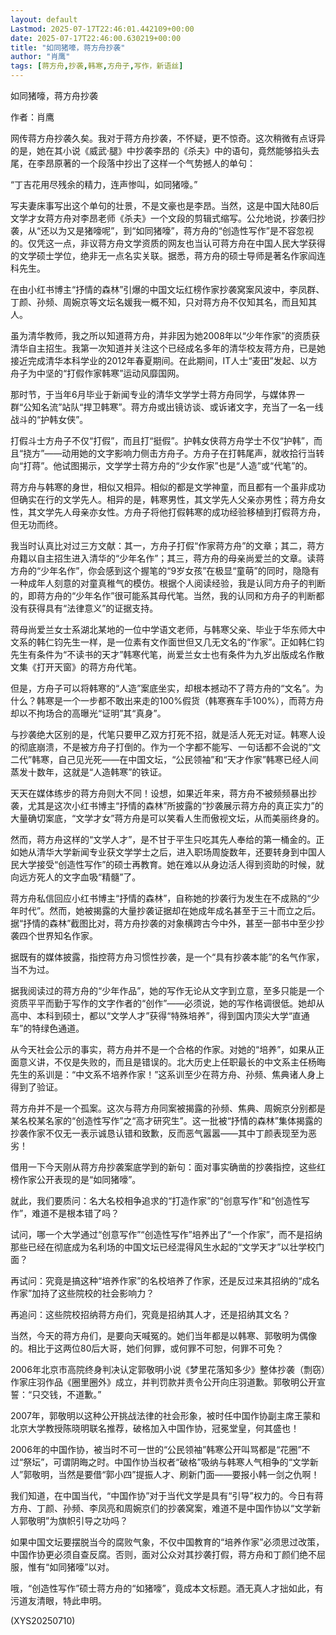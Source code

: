 ```yaml
---
layout: default
Lastmod: 2025-07-17T22:46:01.442109+00:00
date: 2025-07-17T22:46:00.630219+00:00
title: "如同猪嚎，蒋方舟抄袭"
author: "肖鹰"
tags: [蒋方舟,抄袭,韩寒,方舟子,写作，新语丝]
---
```


如同猪嚎，蒋方舟抄袭

作者：肖鹰

网传蒋方舟抄袭久矣。我对于蒋方舟抄袭，不怀疑，更不惊奇。这次稍微有点讶异的是，她在其小说《威武·腿》中抄袭李昂的《杀夫》中的语句，竟然能够掐头去尾，在李昂原著的一个段落中抄出了这样一个气势撼人的单句：

“丁吉花用尽残余的精力，连声惨叫，如同猪嚎。”

写夫妻床事写出这个单句的壮景，不是文豪也是李昂。当然，这是中国大陆80后文学才女蒋方舟对李昂老师《杀夫》一个文段的剪辑式缩写。公允地说，抄袭归抄袭，从“还以为又是猪嚎呢”，到“如同猪嚎”，蒋方舟的“创造性写作”是不容忽视的。仅凭这一点，非议蒋方舟文学资质的网友也当认可蒋方舟在中国人民大学获得的文学硕士学位，绝非无一点名实关联。据悉，蒋方舟的硕士导师是著名作家阎连科先生。

在由小红书博主“抒情的森林”引爆的中国文坛红榜作家抄袭窝案风波中，李凤群、丁颜、孙频、周婉京等文坛名媛我一概不知，只对蒋方舟不仅知其名，而且知其人。

虽为清华教师，我之所以知道蒋方舟，并非因为她2008年以“少年作家”的资质获清华自主招生。我第一次知道并关注这个已经成名多年的清华校友蒋方舟，已是她接近完成清华本科学业的2012年春夏期间。在此期间，IT人士“麦田”发起、以方舟子为中坚的“打假作家韩寒”运动风靡国网。

那时节，于当年6月毕业于新闻专业的清华文学学士蒋方舟同学，与媒体界一群“公知名流”站队“捍卫韩寒”。蒋方舟或出镜访谈、或诉诸文字，充当了一名一线战斗的“护韩女侠”。

打假斗士方舟子不仅“打假”，而且打“挺假”。护韩女侠蒋方舟学士不仅“护韩”，而且“挠方”——动用她的文字影响力侧击方舟子。方舟子在打韩尾声，就收拾行当转向“打蒋”。他试图揭示，文学学士蒋方舟的“少女作家”也是“人造”或“代笔”的。

蒋方舟与韩寒的身世，相似又相异。相似的都是文学神童，而且都有一个虽非成功但确实在行的文学先人。相异的是，韩寒男性，其文学先人父亲亦男性；蒋方舟女性，其文学先人母亲亦女性。方舟子将他打假韩寒的成功经验移植到打假蒋方舟，但无功而终。

我当时认真比对过三方文献：其一，方舟子打假“作家蒋方舟”的文章；其二，蒋方舟籍以自主招生进入清华的“少年名作”；其三，蒋方舟的母亲尚爱兰的文章。读蒋方舟的“少年名作”，你会感到这个握笔的“9岁女孩”在极显“童萌”的同时，隐隐有一种成年人刻意的对童真稚气的模仿。根据个人阅读经验，我是认同方舟子的判断的，即蒋方舟的“少年名作”很可能系其母代笔。当然，我的认同和方舟子的判断都没有获得具有“法律意义”的证据支持。

蒋母尚爱兰女士系湖北某地的一位中学语文老师，与韩寒父亲、毕业于华东师大中文系的韩仁钧先生一样，是一位素有文作面世但又几无文名的“作家”。正如韩仁钧先生有条件为“不读书的天才”韩寒代笔，尚爱兰女士也有条件为九岁出版成名作散文集《打开天窗》的蒋方舟代笔。

但是，方舟子可以将韩寒的“人造”案底坐实，却根本撼动不了蒋方舟的“文名”。为什么？韩寒是一个一步都不敢出来走的100%假货（韩寒赛车手100%），而蒋方舟却以不拘场合的高曝光“证明”其“真身”。

与抄袭绝大区别的是，代笔只要甲乙双方打死不招，就是活人死无对证。韩寒人设的彻底崩溃，不是被方舟子打倒的。作为一个字都不能写、一句话都不会说的“文二代”韩寒，自己见光死——在中国文坛，“公民领袖”和“天才作家”韩寒已经人间蒸发十数年，这就是“人造韩寒”的铁证。

天天在媒体练步的蒋方舟则大不同！设想，如果近年来，蒋方舟不被频频暴出抄袭，尤其是这次小红书博主“抒情的森林”所披露的“抄袭展示蒋方舟的真正实力”的大量确切案底，“文学才女”蒋方舟是可以笑看人生而傲视文坛，从而美丽终身的。

然而，蒋方舟这样的“文学人才”，是不甘于平生只吃其先人奉给的第一桶金的。正如她从清华大学新闻专业获文学学士之后，进入职场周旋数年，还要转身到中国人民大学接受“创造性写作”的硕士再教育。她在难以从身边活人得到资助的时候，就向远方死人的文字血吸“精髓”了。

蒋方舟私信回应小红书博主“抒情的森林”，自称她的抄袭行为发生在不成熟的“少年时代”。然而，她被揭露的大量抄袭证据却在她成年成名甚至于三十而立之后。据“抒情的森林”截图比对，蒋方舟抄袭的对象横跨古今中外，甚至一部书中至少抄袭四个世界知名作家。

据既有的媒体披露，指控蒋方舟习惯性抄袭，是一个“具有抄袭本能”的名气作家，当不为过。

据我阅读过的蒋方舟的“少年作品”，她的写作无论从文字到立意，至多只能是一个资质平平而勤于写作的文字作者的“创作”——必须说，她的写作格调很低。她却从高中、本科到硕士，都以“文学人才”获得“特殊培养”，得到国内顶尖大学“直通车”的特绿色通道。

从今天社会公示的事实，蒋方舟并不是一个合格的作家。对她的“培养”，如果从正面意义讲，不仅是失败的，而且是错误的。北大历史上任职最长的中文系主任杨晦先生的系训是：“中文系不培养作家！”这系训至少在蒋方舟、孙频、焦典诸人身上得到了验证。

蒋方舟并不是一个孤案。这次与蒋方舟同案被揭露的孙频、焦典、周婉京分别都是某名校某名家的“创造性写作”之“高才研究生”。这一批被“抒情的森林”集体揭露的抄袭作家不仅无一表示诚恳认错和致歉，反而恶气嚣嚣——其中丁颜表现至为恶劣！

借用一下今天刚从蒋方舟抄袭案底学到的新句：面对事实确凿的抄袭指控，这些红榜作家公开表现的是“如同猪嚎”。

就此，我们要质问：名大名校相争追求的“打造作家”的“创意写作”和“创造性写作”，难道不是根本错了吗？

试问，哪一个大学通过“创意写作”“创造性写作”培养出了“一个作家”，而不是招纳那些已经在彻底成为名利场的中国文坛已经混得风生水起的“文学天才”以壮学校门面？

再试问：究竟是搞这种“培养作家”的名校培养了作家，还是反过来其招纳的“成名作家”加持了这些院校的社会影响力？

再追问：这些院校招纳蒋方舟们，究竟是招纳其人才，还是招纳其文名？

当然，今天的蒋方舟们，是要向天喊冤的。她们当年都是以韩寒、郭敬明为偶像的。相比于这两位80后大哥，她们何罪，或何罪不可恕，何罪不可免？

2006年北京市高院终身判决认定郭敬明小说《梦里花落知多少》整体抄袭（剽窃）作家庄羽作品《圈里圈外》成立，并判罚款并责令公开向庄羽道歉。郭敬明公开宣誓：“只交钱，不道歉。”

2007年，郭敬明以这种公开挑战法律的社会形象，被时任中国作协副主席王蒙和北京大学教授陈晓明联名推荐，破格加入中国作协，冠冕堂皇，何其盛也！

2006年的中国作协，被当时不可一世的“公民领袖”韩寒公开叫骂都是“花圈”不过“祭坛”，可谓阴晦之时。中国作协当权者“破格”吸纳与韩寒人气相争的“文学新人”郭敬明，当然是要借“郭小四”提振人才、刷新门面——要报小韩一剑之仇啊！

我们知道，在中国当代，“中国作协”对于当代文学是具有“引导”权力的。今日有蒋方舟、丁颜、孙频、李凤亮和周婉京们的抄袭窝案，难道不是中国作协以“文学新人郭敬明”为旗帜引导之功吗？

如果中国文坛要摆脱当今的腐败气象，不仅中国教育的“培养作家”必须思过改策，中国作协更必须自查反腐。否则，面对公众对其抄袭打假，蒋方舟和丁颜们绝不屈服，惟有“如同猪嚎”以对。

哦，“创造性写作”硕士蒋方舟的“如猪嚎”，竟成本文标题。酒无真人才拙如此，有污道友清眼，特此申明。

(XYS20250710)

